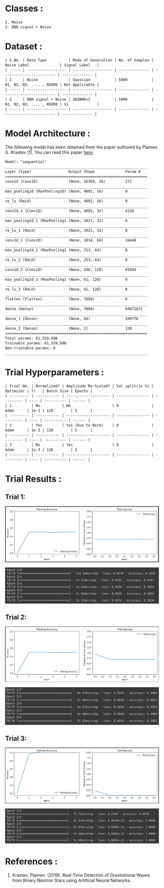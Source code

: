 # Classes :
```
1. Noise 
2. BBH signal + Noise
```

# Dataset :
```
| S.No. | Data Type          | Mode of Generation | No. of Samples | Noise Label              | Signal Label   |
| ----- | ------------------ | ------------------ | -------------- | ------------------------ | -------------- |
| 1     | Noise              | Gaussian           | 5000           | N1, N2, N3, .... , N5000 | Not Applicable |
| ----- | ------------------ | ------------------ | -------------- | ------------------------ | -------------- |
| 2     | BBH signal + Noise | SEOBNRv2           | 5000           | N1, N2, N3, .... , N5000 | S1             |
| ----- | ------------------ | ------------------ | -------------- | ------------------------ | -------------- |
```

# Model Architecture :
The following model has been obtained from the paper authored by Plamen G. Krastev [1]. You can read this paper [here](/Literature%20Review/Classification/1D-CNN/krastev_1.pdf).
``` 
Model: "sequential"
_________________________________________________________________
Layer (type)                 Output Shape              Param #   
=================================================================
conv1d (Conv1D)              (None, 16369, 16)         272       
_________________________________________________________________
max_pooling1d (MaxPooling1D) (None, 4092, 16)          0         
_________________________________________________________________
re_lu (ReLU)                 (None, 4092, 16)          0         
_________________________________________________________________
conv1d_1 (Conv1D)            (None, 4085, 32)          4128      
_________________________________________________________________
max_pooling1d_1 (MaxPooling1 (None, 1021, 32)          0         
_________________________________________________________________
re_lu_1 (ReLU)               (None, 1021, 32)          0         
_________________________________________________________________
conv1d_2 (Conv1D)            (None, 1014, 64)          16448     
_________________________________________________________________
max_pooling1d_2 (MaxPooling1 (None, 253, 64)           0         
_________________________________________________________________
re_lu_2 (ReLU)               (None, 253, 64)           0         
_________________________________________________________________
conv1d_3 (Conv1D)            (None, 246, 128)          65664     
_________________________________________________________________
max_pooling1d_3 (MaxPooling1 (None, 61, 128)           0         
_________________________________________________________________
re_lu_3 (ReLU)               (None, 61, 128)           0         
_________________________________________________________________
flatten (Flatten)            (None, 7808)              0         
_________________________________________________________________
dense (Dense)                (None, 7808)              60972672  
_________________________________________________________________
dense_1 (Dense)              (None, 64)                499776    
_________________________________________________________________
dense_2 (Dense)              (None, 2)                 130       
=================================================================
Total params: 61,559,090
Trainable params: 61,559,090
Non-trainable params: 0
_________________________________________________________________
```

# Trial Hyperparameters :
```
| Trial No. | Normalized? | Amplitude Re-Scaled? | Val split(in %) | Optimizer | lr   | Batch Size | Epochs |
| --------- | ----------- | -------------------- | --------------- | --------- | ---- | ---------- | ------ |
| 1         | No          | No                   | 0               | Adam      | 1e-3 | 128        | 5      |
| --------- | ----------- | -------------------- | --------------- | --------- | ---- | ---------- | ------ |
| 2         | Yes         | Yes (Due to Norm)    | 0               | Adam      | 1e-3 | 128        | 5      |
| --------- | ----------- | -------------------- | --------------- | --------- | ---- | ---------- | ------ |
| 3         | No          | Yes                  | 0               | Adam      | 1e-3 | 128        | 5      |
| --------- | ----------- | -------------------- | --------------- | --------- | ---- | ---------- | ------ |
```

# Trial Results :
## Trial 1:
<p align="center"> <img src="screenshots/graph_1.png"> </p>
<p align="center"> <img src="screenshots/trial_1.png"> </p>

## Trial 2:
<p align="center"> <img src="screenshots/graph_2.png"> </p>
<p align="center"> <img src="screenshots/trial_2.png"> </p>

## Trial 3:
<p align="center"> <img src="screenshots/graph_3.png"> </p>
<p align="center"> <img src="screenshots/trial_3.png"> </p>

# References :
1. Krastev, Plamen. (2019). Real-Time Detection of Gravitational Waves from Binary Neutron Stars using Artificial Neural Networks.




